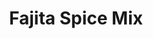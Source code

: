 ---
title: Fajita Spice Mix
metadata:
  course: Spice
  source: https://www.bbcgoodfood.com/recipes/fajita-seasoning
  title: Fajita Spice Mix
ingredients:
- name: garlic powder
  amount: 1 tbsp
- name: hot chilli powder
  amount: 0.5 tbsp
- name: dried oregano
  amount: 1.5 tbsp
- name: ground coriander
  amount: 0.5 tbsp
- name: sweet smoked paprika
  amount: 2 tbsp
- name: ground cumin
  amount: 1 tbsp
cookware:
- name: bowl
- name: container
steps:
- description: Put the hot chilli powder, sweet smoked paprika, ground cumin, garlic
    powder, ground coriander and dried oregano in a bowl and mix to combine.
- description: Tip into a container, and store in a cupboard.

---